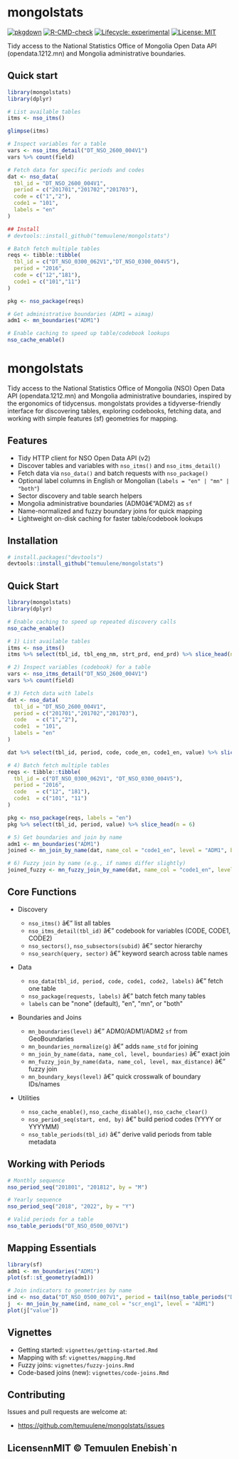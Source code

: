 ﻿# mongolstats

<!-- badges: start -->
[![pkgdown](https://github.com/temuulene/mongolstats/actions/workflows/pkgdown.yml/badge.svg)](https://github.com/temuulene/mongolstats/actions/workflows/pkgdown.yml)
[![R-CMD-check](https://github.com/temuulene/mongolstats/actions/workflows/R-CMD-check.yml/badge.svg)](https://github.com/temuulene/mongolstats/actions/workflows/R-CMD-check.yml)
[![Lifecycle: experimental](https://img.shields.io/badge/lifecycle-experimental-orange.svg)](https://lifecycle.r-lib.org/articles/stages.html#experimental)
[![License: MIT](https://img.shields.io/badge/License-MIT-yellow.svg)](https://opensource.org/licenses/MIT)
<!-- badges: end -->

Tidy access to the National Statistics Office of Mongolia Open Data API (opendata.1212.mn) and Mongolia administrative boundaries.

## Quick start

```r
library(mongolstats)
library(dplyr)

# List available tables
itms <- nso_itms()

glimpse(itms)

# Inspect variables for a table
vars <- nso_itms_detail("DT_NSO_2600_004V1")
vars %>% count(field)

# Fetch data for specific periods and codes
dat <- nso_data(
  tbl_id = "DT_NSO_2600_004V1",
  period = c("201701","201702","201703"),
  code = c("1","2"),
  code1 = "101",
  labels = "en"
)

## Install
# devtools::install_github("temuulene/mongolstats")

# Batch fetch multiple tables
reqs <- tibble::tibble(
  tbl_id = c("DT_NSO_0300_062V1","DT_NSO_0300_004V5"),
  period = "2016",
  code = c("12","181"),
  code1 = c("101","11")
)

pkg <- nso_package(reqs)

# Get administrative boundaries (ADM1 = aimag)
adm1 <- mn_boundaries("ADM1")

# Enable caching to speed up table/codebook lookups
nso_cache_enable()
```
# mongolstats

Tidy access to the National Statistics Office of Mongolia (NSO) Open Data API (opendata.1212.mn) and Mongolia administrative boundaries, inspired by the ergonomics of tidycensus. mongolstats provides a tidyverse-friendly interface for discovering tables, exploring codebooks, fetching data, and working with simple features (sf) geometries for mapping.

## Features

- Tidy HTTP client for NSO Open Data API (v2)
- Discover tables and variables with `nso_itms()` and `nso_itms_detail()`
- Fetch data via `nso_data()` and batch requests with `nso_package()`
- Optional label columns in English or Mongolian (`labels = "en" | "mn" | "both"`)
- Sector discovery and table search helpers
- Mongolia administrative boundaries (ADM0â€“ADM2) as `sf`
- Name-normalized and fuzzy boundary joins for quick mapping
- Lightweight on-disk caching for faster table/codebook lookups

## Installation

```r
# install.packages("devtools")
devtools::install_github("temuulene/mongolstats")
```

## Quick Start

```r
library(mongolstats)
library(dplyr)

# Enable caching to speed up repeated discovery calls
nso_cache_enable()

# 1) List available tables
itms <- nso_itms()
itms %>% select(tbl_id, tbl_eng_nm, strt_prd, end_prd) %>% slice_head(n = 5)

# 2) Inspect variables (codebook) for a table
vars <- nso_itms_detail("DT_NSO_2600_004V1")
vars %>% count(field)

# 3) Fetch data with labels
dat <- nso_data(
  tbl_id = "DT_NSO_2600_004V1",
  period = c("201701","201702","201703"),
  code   = c("1","2"),
  code1  = "101",
  labels = "en"
)

dat %>% select(tbl_id, period, code, code_en, code1_en, value) %>% slice_head(n = 6)

# 4) Batch fetch multiple tables
reqs <- tibble::tibble(
  tbl_id = c("DT_NSO_0300_062V1", "DT_NSO_0300_004V5"),
  period = "2016",
  code   = c("12", "181"),
  code1  = c("101", "11")
)

pkg <- nso_package(reqs, labels = "en")
pkg %>% select(tbl_id, period, value) %>% slice_head(n = 6)

# 5) Get boundaries and join by name
adm1 <- mn_boundaries("ADM1")
joined <- mn_join_by_name(dat, name_col = "code1_en", level = "ADM1", boundaries = adm1)

# 6) Fuzzy join by name (e.g., if names differ slightly)
joined_fuzzy <- mn_fuzzy_join_by_name(dat, name_col = "code1_en", level = "ADM1", max_distance = 2)
```

## Core Functions

- Discovery
  - `nso_itms()` â€” list all tables
  - `nso_itms_detail(tbl_id)` â€” codebook for variables (CODE, CODE1, CODE2)
  - `nso_sectors()`, `nso_subsectors(subid)` â€” sector hierarchy
  - `nso_search(query, sector)` â€” keyword search across table names

- Data
  - `nso_data(tbl_id, period, code, code1, code2, labels)` â€” fetch one table
  - `nso_package(requests, labels)` â€” batch fetch many tables
  - `labels` can be "none" (default), "en", "mn", or "both"

- Boundaries and Joins
  - `mn_boundaries(level)` â€” ADM0/ADM1/ADM2 `sf` from GeoBoundaries
  - `mn_boundaries_normalize(g)` â€” adds `name_std` for joining
  - `mn_join_by_name(data, name_col, level, boundaries)` â€” exact join
  - `mn_fuzzy_join_by_name(data, name_col, level, max_distance)` â€” fuzzy join
  - `mn_boundary_keys(level)` â€” quick crosswalk of boundary IDs/names

- Utilities
  - `nso_cache_enable()`, `nso_cache_disable()`, `nso_cache_clear()`
  - `nso_period_seq(start, end, by)` â€” build period codes (YYYY or YYYYMM)
  - `nso_table_periods(tbl_id)` â€” derive valid periods from table metadata

## Working with Periods

```r
# Monthly sequence
nso_period_seq("201801", "201812", by = "M")

# Yearly sequence
nso_period_seq("2018", "2022", by = "Y")

# Valid periods for a table
nso_table_periods("DT_NSO_0500_007V1")
```

## Mapping Essentials

```r
library(sf)
adm1 <- mn_boundaries("ADM1")
plot(sf::st_geometry(adm1))

# Join indicators to geometries by name
ind <- nso_data("DT_NSO_0500_007V1", period = tail(nso_table_periods("DT_NSO_0500_007V1"), 1), labels = "en")
j  <- mn_join_by_name(ind, name_col = "scr_eng1", level = "ADM1")
plot(j["value"])
```

## Vignettes

- Getting started: `vignettes/getting-started.Rmd`
- Mapping with sf: `vignettes/mapping.Rmd`
- Fuzzy joins: `vignettes/fuzzy-joins.Rmd`
- Code-based joins (new): `vignettes/code-joins.Rmd`

## Contributing

Issues and pull requests are welcome at:
- https://github.com/temuulene/mongolstats/issues

## License`n`nMIT © Temuulen Enebish`n
